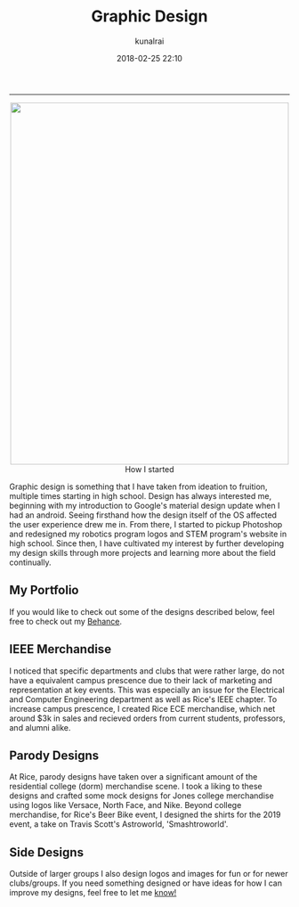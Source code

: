 ﻿---
title: "Graphic Design"
layout: post
date: 2018-02-25 22:10
# tag: jekyll
# image: 
headerImage: true
projects: true
hidden: true # don't count this post in blog pagination
description: "My ventures into graphic design"
category: project
author: kunalrai
externalLink: false
---


---
<p align="center">
  <img width="500" height="650" src="https://mir-s3-cdn-cf.behance.net/project_modules/max_1200/a008e375908053.5d546a110405b.png>

</p>

## How I started

Graphic design is something that I have taken from ideation to fruition, multiple times starting in high school. Design has always interested me, beginning with my introduction to Google's material design update when I had an android. Seeing firsthand how the design itself of the OS affected the user experience drew me in. From there, I started to pickup Photoshop and redesigned my robotics program logos and STEM program's website in high school. Since then, I have cultivated my interest by further developing my design skills through more projects and learning more about the field continually.

## My Portfolio
If you would like to check out some of the designs described below, feel free to check out my [Behance](https://www.behance.net/ksrai9914a6).

## IEEE Merchandise
I noticed that specific departments and clubs that were rather large, do not have a equivalent campus prescence due to their lack of marketing and representation at key events. This was especially an issue for the Electrical and Computer Engineering department as well as Rice's IEEE chapter. To increase campus prescence, I created Rice ECE merchandise, which net around $3k in sales and recieved orders from current students, professors, and alumni alike. 

## Parody Designs
At Rice, parody designs have taken over a significant amount of the residential college (dorm) merchandise scene. I took a liking to these designs and crafted some mock designs for Jones college merchandise using logos like Versace, North Face, and Nike. Beyond college merchandise, for Rice's Beer Bike event, I designed the shirts for the 2019 event, a take on Travis Scott's Astroworld, 'Smashtroworld'.


## Side Designs

Outside of larger groups I also design logos and images for fun or for newer clubs/groups. If you need something designed or have ideas for how I can improve my designs, feel free to let me [know!](ksr3@rice.edu)

